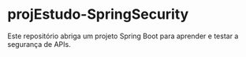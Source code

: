 # projEstudo-SpringSecurity
 Este repositório abriga um projeto Spring Boot para aprender e testar a segurança de APIs.
